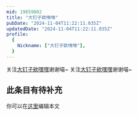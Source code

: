 ```yaml
---
mid: 19659802
title: "大钉子欸嘿嘿"
pubDate: "2024-11-04T11:22:11.035Z"
updatedDate: "2024-11-04T11:22:11.035Z"
profile:
  {
    Nickname: ["大钉子欸嘿嘿"],
  }
---
```


关注[大钉子欸嘿嘿](https://space.bilibili.com/19659802)谢谢喵~ 关注[大钉子欸嘿嘿](https://space.bilibili.com/19659802)谢谢喵~

## 此条目有待补充
你可以在[这里](https://github.com/Yuhanawa/VTuber.ICU-Content/edit/master/v/大钉子欸嘿嘿/index.md)编辑本文
